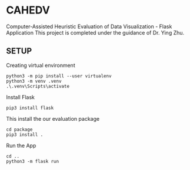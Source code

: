 # CAHEDV
Computer-Assisted Heuristic Evaluation of Data Visualization - Flask Application
This project is completed under the guidance of Dr. Ying Zhu.


## SETUP

Creating virtual environment  
```
python3 -m pip install --user virtualenv
python3 -m venv .venv
.\.venv\Scripts\activate
```
Install Flask
```
pip3 install flask
```

This install the our evaluation package  
```
cd package
pip3 install .
```
Run the App
```
cd ..
python3 -m flask run
```
